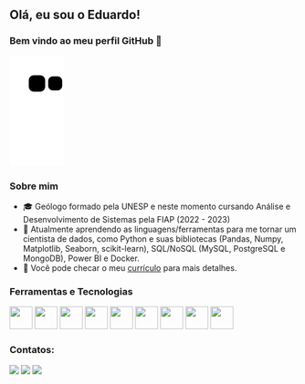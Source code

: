## Olá, eu sou o Eduardo! 
### Bem vindo ao meu perfil GitHub 👋

![Snake animation](https://github.com/eakirahm/eakirahm/blob/output/github-contribution-grid-snake.svg)

### Sobre mim

- :mortar_board: Geólogo formado pela UNESP e neste momento cursando Análise e Desenvolvimento de Sistemas pela FIAP (2022 - 2023)
- 🌱 Atualmente aprendendo as linguagens/ferramentas para me tornar um cientista de dados, como Python e suas bibliotecas (Pandas, Numpy, Matplotlib, Seaborn, scikit-learn), SQL/NoSQL (MySQL, PostgreSQL e MongoDB), Power BI e Docker.
- :page_facing_up: Você pode checar o meu [currículo](https://drive.google.com/file/d/1nJA47R2qG4urQUgem87PyU09fKhGGJLO/view?usp=sharing) para mais detalhes.

### Ferramentas e Tecnologias

<img src="https://cdn.jsdelivr.net/gh/devicons/devicon/icons/python/python-original.svg" width="40" height="40" /> <img
src="https://cdn.jsdelivr.net/gh/devicons/devicon/icons/pandas/pandas-original.svg" width="40" height="40" /> <img
src="https://cdn.jsdelivr.net/gh/devicons/devicon/icons/numpy/numpy-original.svg" width="40" height="40" /> <img
src="https://cdn.jsdelivr.net/gh/devicons/devicon/icons/mysql/mysql-original.svg" width="40" height="40" /> <img
src="https://cdn.jsdelivr.net/gh/devicons/devicon/icons/mongodb/mongodb-original.svg" width="40" height="40" /> <img
src="https://cdn.jsdelivr.net/gh/devicons/devicon/icons/java/java-original.svg" width="40" height="40" /> <img src="https://cdn.jsdelivr.net/gh/devicons/devicon/icons/spring/spring-original.svg" width="40" height="40" /> <img
src="https://cdn.jsdelivr.net/gh/devicons/devicon/icons/git/git-original.svg" width="40" height="40" /> <img src="https://cdn.jsdelivr.net/gh/devicons/devicon/icons/github/github-original.svg" width="40" height="40" />

### Contatos:

<div>
<a href="https://www.linkedin.com/in/eduardo-akira-hissayasu-menezes-17087118b/" target="_blank"><img src="https://img.shields.io/badge/-LinkedIn-%230077B5?style=for-the-badge&logo=linkedin&logoColor=white" target="_blank"></a>
<a href = "mailto:contato@eakirahm"><img src="https://img.shields.io/badge/Gmail-D14836?style=for-the-badge&logo=gmail&logoColor=white" target="_blank"></a> 
<a href="https://instagram.com/eakirahm" target="_blank"><img src="https://img.shields.io/badge/-Instagram-%23E4405F?style=for-the-badge&logo=instagram&logoColor=white" target="_blank"></a>
</div>
